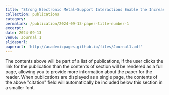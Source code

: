 ```yaml
---
title: "Strong Electronic Metal−Support Interactions Enable the Increased Spin State of Co−N4 Active Sites and Performance for Acidic Oxygen Reduction Reaction"
collection: publications
category:
permalink: /publication/2024-09-13-paper-title-number-1
excerpt: 
date: 2024-09-13
venue: Journal 1
slidesurl: 
paperurl: 'http://academicpages.github.io/files/Journal1.pdf'
---
```


The contents above will be part of a list of publications, if the user clicks the link for the publication than the contents of section will be rendered as a full page, allowing you to provide more information about the paper for the reader. When publications are displayed as a single page, the contents of the above "citation" field will automatically be included below this section in a smaller font.
